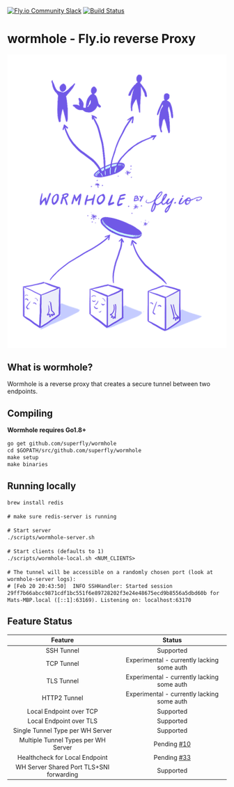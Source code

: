 [![Fly.io Community Slack](https://fly.io/slack/badge.svg)](https://fly.io/slack/)
[![Build Status](https://travis-ci.org/superfly/wormhole.svg?branch=master)](https://travis-ci.org/superfly/wormhole)

# wormhole - Fly.io reverse Proxy

<p align="center">
  <img src="wormhole.png">
</p>

## What is wormhole?
Wormhole is a reverse proxy that creates a secure tunnel between two endpoints.

## Compiling
**Wormhole requires Go1.8+**

    go get github.com/superfly/wormhole
    cd $GOPATH/src/github.com/superfly/wormhole
    make setup
    make binaries

## Running locally

    brew install redis

    # make sure redis-server is running

    # Start server
    ./scripts/wormhole-server.sh

    # Start clients (defaults to 1)
    ./scripts/wormhole-local.sh <NUM_CLIENTS>

    # The tunnel will be accessible on a randomly chosen port (look at wormhole-server logs):
    # [Feb 20 20:43:50]  INFO SSHHandler: Started session 29ff7b66abcc9871cdf1bc551f6e89728202f3e24e48675ecd9b8556a5dbd60b for Mats-MBP.local ([::1]:63169). Listening on: localhost:63170

## Feature Status

| Feature					| Status       |
| :-----:					| :----:       |
| SSH Tunnel					| Supported |
| TCP Tunnel					| Experimental - currently lacking some auth |
| TLS Tunnel              			| Experimental - currently lacking some auth |
| HTTP2 Tunnel            			| Experimental - currently lacking some auth |
| Local Endpoint over TCP			| Supported |
| Local Endpoint over TLS			| Supported |
| Single Tunnel Type per WH Server 		| Supported |
| Multiple Tunnel Types per WH Server 		| Pending [#10](https://github.com/superfly/wormhole/issues/10) |
| Healthcheck for Local Endpoint 		| Pending [#33](https://github.com/superfly/wormhole/issues/33) |
| WH Server Shared Port TLS+SNI forwarding 	| Supported |

